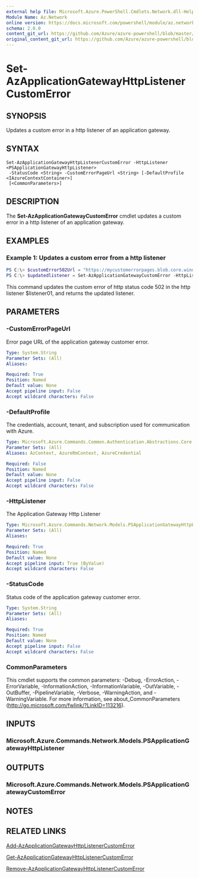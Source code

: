 ```yaml
---
external help file: Microsoft.Azure.PowerShell.Cmdlets.Network.dll-Help.xml
Module Name: Az.Network
online version: https://docs.microsoft.com/powershell/module/az.network/set-azapplicationgatewayhttplistenercustomerror
schema: 2.0.0
content_git_url: https://github.com/Azure/azure-powershell/blob/master/src/Network/Network/help/Set-AzApplicationGatewayHttpListenerCustomError.md
original_content_git_url: https://github.com/Azure/azure-powershell/blob/master/src/Network/Network/help/Set-AzApplicationGatewayHttpListenerCustomError.md
---
```


# Set-AzApplicationGatewayHttpListenerCustomError

## SYNOPSIS
Updates a custom error in a http listener of an application gateway.

## SYNTAX

```
Set-AzApplicationGatewayHttpListenerCustomError -HttpListener <PSApplicationGatewayHttpListener>
 -StatusCode <String> -CustomErrorPageUrl <String> [-DefaultProfile <IAzureContextContainer>]
 [<CommonParameters>]
```

## DESCRIPTION
The **Set-AzApplicationGatewayCustomError** cmdlet updates a custom error in a http listener of an application gateway.

## EXAMPLES

### Example 1: Updates a custom error from a http listener
```powershell
PS C:\> $customError502Url = "https://mycustomerrorpages.blob.core.windows.net/errorpages/502.htm"
PS C:\> $updatedlistener = Set-AzApplicationGatewayCustomError -HttpListener $listener01 -StatusCode HttpStatus502 -CustomErrorPageUrl $customError502Url
```

This command updates the custom error of http status code 502 in the http listener $listener01, and returns the updated listener.

## PARAMETERS

### -CustomErrorPageUrl
Error page URL of the application gateway customer error.

```yaml
Type: System.String
Parameter Sets: (All)
Aliases:

Required: True
Position: Named
Default value: None
Accept pipeline input: False
Accept wildcard characters: False
```

### -DefaultProfile
The credentials, account, tenant, and subscription used for communication with Azure.

```yaml
Type: Microsoft.Azure.Commands.Common.Authentication.Abstractions.Core.IAzureContextContainer
Parameter Sets: (All)
Aliases: AzContext, AzureRmContext, AzureCredential

Required: False
Position: Named
Default value: None
Accept pipeline input: False
Accept wildcard characters: False
```

### -HttpListener
The Application Gateway Http Listener

```yaml
Type: Microsoft.Azure.Commands.Network.Models.PSApplicationGatewayHttpListener
Parameter Sets: (All)
Aliases:

Required: True
Position: Named
Default value: None
Accept pipeline input: True (ByValue)
Accept wildcard characters: False
```

### -StatusCode
Status code of the application gateway customer error.

```yaml
Type: System.String
Parameter Sets: (All)
Aliases:

Required: True
Position: Named
Default value: None
Accept pipeline input: False
Accept wildcard characters: False
```

### CommonParameters
This cmdlet supports the common parameters: -Debug, -ErrorAction, -ErrorVariable, -InformationAction, -InformationVariable, -OutVariable, -OutBuffer, -PipelineVariable, -Verbose, -WarningAction, and -WarningVariable. For more information, see about_CommonParameters (http://go.microsoft.com/fwlink/?LinkID=113216).

## INPUTS

### Microsoft.Azure.Commands.Network.Models.PSApplicationGatewayHttpListener

## OUTPUTS

### Microsoft.Azure.Commands.Network.Models.PSApplicationGatewayCustomError

## NOTES

## RELATED LINKS

[Add-AzApplicationGatewayHttpListenerCustomError](./Add-AzApplicationGatewayHttpListenerCustomError.md)

[Get-AzApplicationGatewayHttpListenerCustomError](./Get-AzApplicationGatewayHttpListenerCustomError.md)

[Remove-AzApplicationGatewayHttpListenerCustomError](./Remove-AzApplicationGatewayHttpListenerCustomError.md)
